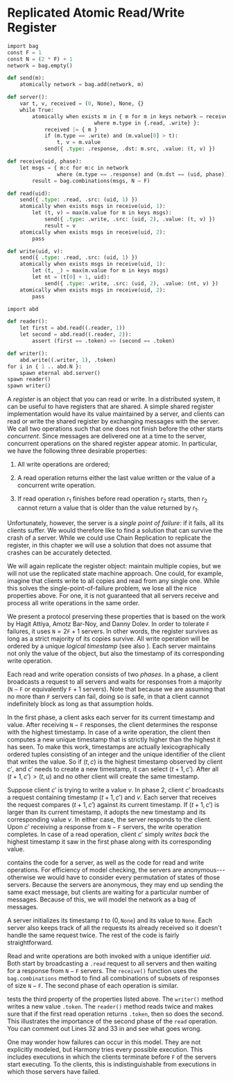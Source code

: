 
# Replicated Atomic Read/Write Register 


```python
import bag
const F = 1
const N = (2 * F) + 1
network = bag.empty()

def send(m):
    atomically network = bag.add(network, m)

def server():
    var t, v, received = (0, None), None, {}
    while True:
        atomically when exists m in { m for m in keys network – received
                            where m.type in {.read, .write} }:
            received |= { m }
            if (m.type == .write) and (m.value[0] > t):
                t, v = m.value
            send({ .type: .response, .dst: m.src, .value: (t, v) })

def receive(uid, phase):
    let msgs = { m:c for m:c in network
                where (m.type == .response) and (m.dst == (uid, phase)) }:
        result = bag.combinations(msgs, N – F)

def read(uid):
    send({ .type: .read, .src: (uid, 1) })
    atomically when exists msgs in receive(uid, 1):
        let (t, v) = max(m.value for m in keys msgs):
            send({ .type: .write, .src: (uid, 2), .value: (t, v) })
            result = v
    atomically when exists msgs in receive(uid, 2):
        pass

def write(uid, v):
    send({ .type: .read, .src: (uid, 1) })
    atomically when exists msgs in receive(uid, 1):
        let (t, _) = max(m.value for m in keys msgs)
        let nt = (t[0] + 1, uid):
            send({ .type: .write, .src: (uid, 2), .value: (nt, v) })
    atomically when exists msgs in receive(uid, 2):
        pass
```


```python
import abd

def reader():
    let first = abd.read((.reader, 1))
    let second = abd.read((.reader, 2)):
        assert (first == .token) => (second == .token)

def writer():
    abd.write((.writer, 1), .token)
for i in { 1 .. abd.N }:
    spawn eternal abd.server()
spawn reader()
spawn writer()
```

A *register* is an object that you can read or write. In a distributed
system, it can be useful to have registers that are shared. A simple
shared register implementation would have its value maintained by a
server, and clients can read or write the shared register by exchanging
messages with the server. We call two operations such that one does not
finish before the other starts *concurrent*. Since messages are
delivered one at a time to the server, concurrent operations on the
shared register appear atomic. In particular, we have the following
three desirable properties:

1.  All write operations are ordered;

2.  A read operation returns either the last value written or the value
    of a concurrent write operation.

3.  If read operation $r_1$ finishes before read operation $r_2$ starts,
    then $r_2$ cannot return a value that is older than the value
    returned by $r_1$.

Unfortunately, however, the server is a *single point of failure*: if it
fails, all its clients suffer. We would therefore like to find a
solution that can survive the crash of a server. While we could use
Chain Replication to replicate the register, in this chapter we will use
a solution that does not assume that crashes can be accurately detected.

We will again replicate the register object: maintain multiple copies,
but we will not use the replicated state machine approach. One could,
for example, imagine that clients write to all copies and read from any
single one. While this solves the single-point-of-failure problem, we
lose all the nice properties above. For one, it is not guaranteed that
all servers receive and process all write operations in the same order.

We present a protocol preserving these properties that is based on the
work by Hagit Attiya, Amotz Bar-Noy, and Danny Dolev. In order
to tolerate `F` failures, it uses $\mathtt{N} = 2\mathtt{F} + 1$
servers. In other words, the register survives as long as a strict
majority of its copies survive. All write operation will be ordered by a
unique *logical timestamp* (see also ). Each server maintains not only
the value of the object, but also the timestamp of its corresponding
write operation.

Each read and write operation consists of two *phases*. In a phase, a
client broadcasts a request to all servers and waits for responses from
a majority ($\texttt{N} - \texttt{F}$ or equivalently $\texttt{F} + 1$
servers). Note that because we are assuming that no more than `F`
servers can fail, doing so is safe, in that a client cannot indefinitely
block as long as that assumption holds.

In the first phase, a client asks each server for its current timestamp
and value. After receiving $\mathtt{N} - \mathtt{F}$ responses, the
client determines the response with the highest timestamp. In case of a
write operation, the client then computes a new unique timestamp that is
strictly higher than the highest it has seen. To make this work,
timestamps are actually lexicographically ordered tuples consisting of
an integer and the unique identifier of the client that writes the
value. So if $(t, c)$ is the highest timestamp observed by client $c'$,
and $c'$ needs to create a new timestamp, it can select $(t + 1, c')$.
After all $(t + 1, c') > (t, u)$ and no other client will create the
same timestamp.

Suppose client $c'$ is trying to write a value $v$. In phase 2, client
$c'$ broadcasts a request containing timestamp $(t+1, c')$ and $v$. Each
server that receives the request compares $(t+1, c')$ against its
current timestamp. If $(t+1, c')$ is larger than its current timestamp,
it adopts the new timestamp and its corresponding value $v$. In either
case, the server responds to the client. Upon $c'$ receiving a response
from $\mathtt{N} - \mathtt{F}$ servers, the write operation completes.
In case of a read operation, client $c'$ simply *writes back* the
highest timestamp it saw in the first phase along with its corresponding
value.

contains the code for a server, as well as the code for read and write
operations. For efficiency of model checking, the servers are
anonymous---otherwise we would have to consider every permutation of
states of those servers. Because the servers are anonymous, they may end
up sending the same exact message, but clients are waiting for a
particular number of messages. Because of this, we will model the
network as a bag of messages.

A server initializes its timestamp $t$ to $(0, \mathtt{None})$ and its
value to `None`. Each server also keeps track of all the requests its
already received so it doesn't handle the same request twice. The rest
of the code is fairly straightforward.

Read and write operations are both invoked with a unique identifier
*uid*. Both start by broadcasting a `.read` request to all servers and
then waiting for a response from $\mathtt{N} - \mathtt{F}$ servers. The
`receive()` function uses the `bag.combinations` method to find all
combinations of subsets of responses of size $\mathtt{N} - \mathtt{F}$.
The second phase of each operation is similar.

tests the third property of the properties listed above. The `writer()`
method writes a new value `.token`. The `reader()` method reads twice
and makes sure that if the first read operation returns `.token`, then
so does the second. This illustrates the importance of the second phase
of the `read` operation. You can comment out Lines 32 and 33 in and see
what goes wrong.

One may wonder how failures can occur in this model. They are not
explicitly modeled, but Harmony tries every possible execution. This
includes executions in which the clients terminate before $\texttt{F}$
of the servers start executing. To the clients, this is
indistinguishable from executions in which those servers have failed.
